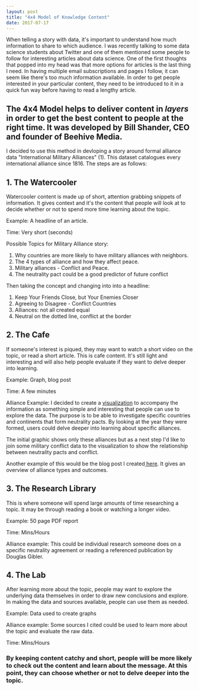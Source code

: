 ```yaml
---
layout: post
title: "4x4 Model of Knowledge Content"
date: 2017-07-17
---
```


When telling a story with data, it's important to understand how much information to share to which audience. I was recently talking to some data science students about Twitter and one of them mentioned some people to follow for interesting articles about data science. One of the first thoughts that popped into my head was that more options for articles is the last thing I need. In having multiple email subscriptions and pages I follow, it can seem like there's too much information available. In order to get people interested in your particular content, they need to be introduced to it in a quick fun way before having to read a lengthy article.

## The 4x4 Model helps to deliver content in *layers* in order to get the best content to people at the right time. It was developed by Bill Shander, CEO and founder of Beehive Media.

I decided to use this method in devloping a story around formal alliance data "International Military Alliances" (1). This dataset catalogues every international alliance since 1816. The steps are as follows:

## 1. The Watercooler

Watercooler content is made up of short, attention grabbing snippets of information. It gives context and it's the content that people will look at to decide whether or not to spend more time learning about the topic. 

Example: A headline of an article.  

Time: Very short (seconds)  

Possible Topics for Military Alliance story:  

1. Why countries are more likely to have military alliances with neighbors.  
2. The 4 types of alliance and how they affect peace.  
3. Military alliances - Conflict and Peace.  
4. The neutrality pact could be a good predictor of future conflict  


Then taking the concept and changing into into a headline: 

1. Keep Your Friends Close, but Your Enemies Closer  
2. Agreeing to Disagree - Conflict Countries  
3. Alliances: not all created equal  
4. Neutral on the dotted line, conflict at the border  



## 2. The Cafe

If someone's interest is piqued, they may want to watch a short video on the topic, or read a short article. This is cafe content. It's still light and interesting and will also help people evaluate if they want to delve deeper into learning.

Example: Graph, blog post

Time: A few minutes

Alliance Example: I decided to create a <a href="https://laurenschroeder.github.io/alliances/"> visualization</a> to accompany the information as something simple and interesting that people can use to explore the data. The purpose is to be able to investigate specific countries and continents that form neutrality pacts. By looking at the year they were formed, users could delve deeper into learning about specific alliances.

The initial graphic shows only these alliances but as a next step I'd like to join some military conflict data to the visualization to show the relationship between neutrality pacts and conflict.

Another example of this would be the blog post I created<a href="https://laurenschroeder.github.io/2017-07-19-Neutrality.html"> here</a>. It gives an overview of alliance types and outcomes.  


## 3. The Research Library

This is where someone will spend large amounts of time researching a topic. It may be through reading a book or watching a longer video.

Example: 50 page PDF report

Time: Mins/Hours

Alliance example: This could be individual research someone does on a specific neutrality agreement or reading a referenced publication by Douglas Gibler.


## 4. The Lab

After learning more about the topic, people may want to explore the underlying data themselves in order to draw new conclusions and explore. In making the data and sources available, people can use them as needed.

Example: Data used to create graphs

Alliance example: Some sources I cited could be used to learn more about the topic and evaluate the raw data.

Time: Mins/Hours  

### By keeping content catchy and short, people will be more likely to check out the content and learn about the message. At this point, they can choose whether or not to delve deeper into the topic.